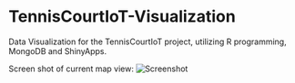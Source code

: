 # TennisCourtIoT-Visualization
Data Visualization for the TennisCourtIoT project, utilizing R programming, MongoDB and ShinyApps.

Screen shot of current map view:
![Screenshot](./misc/dashboard.png)

